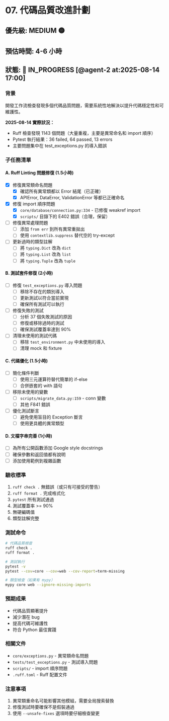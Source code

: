 # 07. 代碼品質改進計劃

## 優先級: MEDIUM 🟡
## 預估時間: 4-6 小時
## 狀態: 🚧 IN_PROGRESS [@agent-2 at:2025-08-14 17:00]

### 背景
開發工作流檢查發現多個代碼品質問題，需要系統性地解決以提升代碼穩定性和可維護性。

**2025-08-14 實際狀況：**
- Ruff 檢查發現 1143 個問題（大量重複，主要是異常命名和 import 順序）
- Pytest 執行結果：36 failed, 64 passed, 13 errors
- 主要問題集中在 test_exceptions.py 的導入錯誤

### 子任務清單

#### A. Ruff Linting 問題修復 (1.5小時)
- [x] 修復異常類命名問題
  - [x] 確認所有異常類都以 Error 結尾（已正確）
  - [x] APIError, DataError, ValidationError 等都已正確命名
  
- [x] 修復 import 順序問題
  - [x] `core/database/connection.py:334` - 已修復 weakref import
  - [x] `scripts/` 目錄下的 E402 錯誤（合理，保留）
  
- [ ] 修復異常處理問題
  - [ ] 添加 `from err` 到所有異常重拋出
  - [ ] 使用 `contextlib.suppress` 替代空的 try-except
  
- [ ] 更新過時的類型註解
  - [ ] 將 `typing.Dict` 改為 `dict`
  - [ ] 將 `typing.List` 改為 `list`
  - [ ] 將 `typing.Tuple` 改為 `tuple`

#### B. 測試套件修復 (2小時)
- [ ] 修復 `test_exceptions.py` 導入問題
  - [ ] 移除不存在的類別導入
  - [ ] 更新測試以符合當前實現
  - [ ] 確保所有測試可以執行
  
- [ ] 修復失敗的測試
  - [ ] 分析 37 個失敗測試的原因
  - [ ] 修復或移除過時的測試
  - [ ] 確保測試覆蓋率達到 90%
  
- [ ] 清理未使用的測試代碼
  - [ ] 移除 `test_environment.py` 中未使用的導入
  - [ ] 清理 mock 和 fixture

#### C. 代碼優化 (1.5小時)
- [ ] 簡化條件判斷
  - [ ] 使用三元運算符替代簡單的 if-else
  - [ ] 合併嵌套的 with 語句
  
- [ ] 移除未使用的變數
  - [ ] `scripts/migrate_data.py:159` - conn 變數
  - [ ] 其他 F841 錯誤
  
- [ ] 優化測試斷言
  - [ ] 避免使用盲目的 Exception 斷言
  - [ ] 使用更具體的異常類型

#### D. 文檔字串完善 (1小時)
- [ ] 為所有公開函數添加 Google style docstrings
- [ ] 確保參數和返回值都有說明
- [ ] 添加使用範例到複雜函數

### 驗收標準
1. `ruff check .` 無錯誤（或只有可接受的警告）
2. `ruff format .` 完成格式化
3. `pytest` 所有測試通過
4. 測試覆蓋率 >= 90%
5. 無硬編碼值
6. 類型註解完整

### 測試命令
```bash
# 代碼品質檢查
ruff check .
ruff format .

# 測試執行
pytest -v
pytest --cov=core --cov=web --cov-report=term-missing

# 類型檢查（如果有 mypy）
mypy core web --ignore-missing-imports
```

### 預期成果
- 代碼品質顯著提升
- 減少潛在 bug
- 提高代碼可維護性
- 符合 Python 最佳實踐

### 相關文件
- `core/exceptions.py` - 異常類命名問題
- `tests/test_exceptions.py` - 測試導入問題
- `scripts/` - import 順序問題
- `.ruff.toml` - Ruff 配置文件

### 注意事項
1. 異常類重命名可能影響其他模組，需要全局搜索替換
2. 修復測試時要確保不是假裝通過
3. 使用 `--unsafe-fixes` 選項時要仔細檢查變更